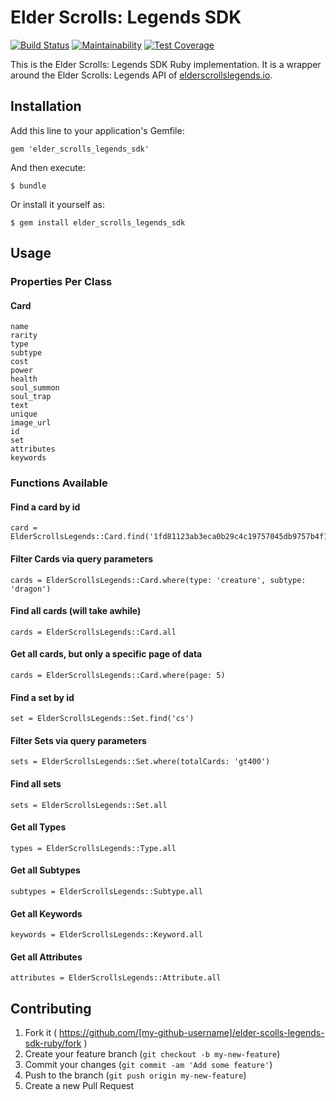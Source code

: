 # Elder Scrolls: Legends SDK

[![Build Status](https://travis-ci.org/ElderScrollsLegends/elder-scrolls-legends-sdk-ruby.svg?branch=master)](https://travis-ci.org/ElderScrollsLegends/elder-scrolls-legends-sdk-ruby)
[![Maintainability](https://api.codeclimate.com/v1/badges/2505814ecf931870ff40/maintainability)](https://codeclimate.com/github/ElderScrollsLegends/elder-scrolls-legends-sdk-ruby/maintainability)
[![Test Coverage](https://api.codeclimate.com/v1/badges/2505814ecf931870ff40/test_coverage)](https://codeclimate.com/github/ElderScrollsLegends/elder-scrolls-legends-sdk-ruby/test_coverage)

This is the Elder Scrolls: Legends SDK Ruby implementation. It is a wrapper around the  Elder Scrolls: Legends API of [elderscrollslegends.io](https://elderscrollslegends.io/).

## Installation

Add this line to your application's Gemfile:

    gem 'elder_scrolls_legends_sdk'

And then execute:

    $ bundle

Or install it yourself as:

    $ gem install elder_scrolls_legends_sdk

## Usage

### Properties Per Class

#### Card

    name
    rarity
    type
    subtype
    cost
    power
    health
    soul_summon
    soul_trap
    text
    unique
    image_url
    id
    set
    attributes
    keywords

### Functions Available

#### Find a card by id

    card = ElderScrollsLegends::Card.find('1fd81123ab3eca0b29c4c19757045db9757b4f1a')

#### Filter Cards via query parameters

    cards = ElderScrollsLegends::Card.where(type: 'creature', subtype: 'dragon')
    
#### Find all cards (will take awhile)

    cards = ElderScrollsLegends::Card.all
    
#### Get all cards, but only a specific page of data

    cards = ElderScrollsLegends::Card.where(page: 5)

#### Find a set by id

    set = ElderScrollsLegends::Set.find('cs')

#### Filter Sets via query parameters

    sets = ElderScrollsLegends::Set.where(totalCards: 'gt400')

#### Find all sets

    sets = ElderScrollsLegends::Set.all

#### Get all Types

    types = ElderScrollsLegends::Type.all

#### Get all Subtypes

    subtypes = ElderScrollsLegends::Subtype.all

#### Get all Keywords

    keywords = ElderScrollsLegends::Keyword.all

#### Get all Attributes

    attributes = ElderScrollsLegends::Attribute.all

## Contributing

1. Fork it ( https://github.com/[my-github-username]/elder-scolls-legends-sdk-ruby/fork )
2. Create your feature branch (`git checkout -b my-new-feature`)
3. Commit your changes (`git commit -am 'Add some feature'`)
4. Push to the branch (`git push origin my-new-feature`)
5. Create a new Pull Request
